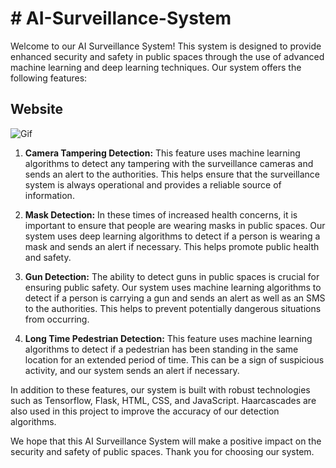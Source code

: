 # # AI-Surveillance-System

Welcome to our AI Surveillance System! This system is designed to provide enhanced security and safety in public spaces through the use of advanced machine learning and deep learning techniques. Our system offers the following features:

## Website
![Gif](https://github.com/prathameshparit/Identify-Happiness-Index/blob/b50854b223d562dc9e1ffc2f9225c2a0f78f660b/Emotion.gif?raw=true)

1. **Camera Tampering Detection:** This feature uses machine learning algorithms to detect any tampering with the surveillance cameras and sends an alert to the authorities. This helps ensure that the surveillance system is always operational and provides a reliable source of information.

2. **Mask Detection:** In these times of increased health concerns, it is important to ensure that people are wearing masks in public spaces. Our system uses deep learning algorithms to detect if a person is wearing a mask and sends an alert if necessary. This helps promote public health and safety.

3. **Gun Detection:** The ability to detect guns in public spaces is crucial for ensuring public safety. Our system uses machine learning algorithms to detect if a person is carrying a gun and sends an alert as well as an SMS to the authorities. This helps to prevent potentially dangerous situations from occurring.

4. **Long Time Pedestrian Detection:** This feature uses machine learning algorithms to detect if a pedestrian has been standing in the same location for an extended period of time. This can be a sign of suspicious activity, and our system sends an alert if necessary.

In addition to these features, our system is built with robust technologies such as Tensorflow, Flask, HTML, CSS, and JavaScript. Haarcascades are also used in this project to improve the accuracy of our detection algorithms.

We hope that this AI Surveillance System will make a positive impact on the security and safety of public spaces. Thank you for choosing our system.
